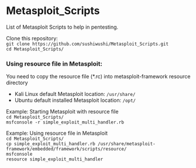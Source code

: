 # Metasploit_Scripts
List of Metasploit Scripts to help in pentesting.
  
Clone this repository:  
`git clone https://github.com/sushiwushi/Metasploit_Scripts.git`     
`cd Metasploit_Scripts/`
  
### Using resource file in Metasploit:  
You need to copy the resource file (*.rc) into metasploit-framework resource directory
- Kali Linux default Metasploit location: `/usr/share/`  
- Ubuntu default installed Metasploit location: `/opt/`  
   
Example: Starting Metasploit with resource file  
`cd Metasploit_Scripts/`  
`msfconsole -r simple_exploit_multi_handler.rb`  
  
Example: Using resource file in Metasploit  
`cd Metasploit_Scripts/`  
`cp simple_exploit_multi_handler.rb /usr/share/metasploit-framework/embedded/framework/scripts/resource/`   
`msfconsole`  
`resource simple_exploit_multi_handler`  
